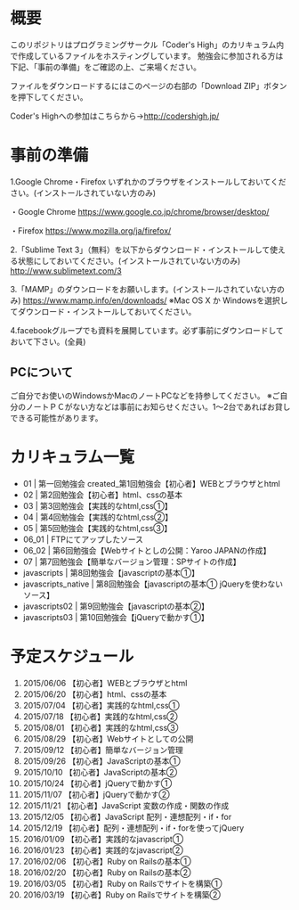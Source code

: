 # 概要
このリポジトリはプログラミングサークル「Coder's High」のカリキュラム内で作成しているファイルをホスティングしています。
勉強会に参加される方は下記、「事前の準備」をご確認の上、ご来場ください。

ファイルをダウンロードするにはこのページの右部の「Download ZIP」ボタンを押下してください。

Coder's Highへの参加はこちらから→http://codershigh.jp/

# 事前の準備
1.Google Chrome・Firefox いずれかのブラウザをインストールしておいてください。(インストールされていない方のみ)

・Google Chrome
	 https://www.google.co.jp/chrome/browser/desktop/
	 
・Firefox 
	 https://www.mozilla.org/ja/firefox/

2.「Sublime Text 3」（無料）を以下からダウンロード・インストールして使える状態にしておいてください。(インストールされていない方のみ)
http://www.sublimetext.com/3

3.「MAMP」のダウンロードをお願いします。(インストールされていない方のみ)
https://www.mamp.info/en/downloads/
  ※Mac OS X か Windowsを選択してダウンロード・インストールしておいてください。

4.facebookグループでも資料を展開しています。必ず事前にダウンロードしておいて下さい。(全員)

## PCについて
ご自分でお使いのWindowsかMacのノートPCなどを持参してください。
※ご自分のノートＰＣがない方などは事前にお知らせください。1～2台であればお貸しできる可能性があります。

# カリキュラム一覧

- 01 | 第一回勉強会 created_第1回勉強会【初心者】WEBとブラウザとhtml
- 02 | 第2回勉強会【初心者】html、cssの基本
- 03 | 第3回勉強会【実践的なhtml,css①】
- 04 | 第4回勉強会【実践的なhtml,css②】
- 05 | 第5回勉強会【実践的なhtml,css③】
- 06_01 | FTPにてアップしたソース
- 06_02 | 第6回勉強会【Webサイトとしの公開：Yaroo JAPANの作成】
- 07 | 第7回勉強会【簡単なバージョン管理：SPサイトの作成】
- javascripts | 第8回勉強会【javascriptの基本①】
- javascripts_native | 第8回勉強会【javascriptの基本① jQueryを使わないソース】
- javascripts02 | 第9回勉強会【javascriptの基本②】
- javascripts03 | 第10回勉強会【jQueryで動かす①】

# 予定スケジュール
1. 2015/06/06 【初心者】WEBとブラウザとhtml	
2. 2015/06/20 【初心者】html、cssの基本
3. 2015/07/04 【初心者】実践的なhtml,css①
4. 2015/07/18 【初心者】実践的なhtml,css②			
5. 2015/08/01 【初心者】実践的なhtml,css③
6. 2015/08/29 【初心者】Webサイトとしての公開
7. 2015/09/12 【初心者】簡単なバージョン管理
8. 2015/09/26 【初心者】JavaScriptの基本①
9. 2015/10/10 【初心者】JavaScriptの基本②			
10. 2015/10/24 【初心者】jQueryで動かす①				
11. 2015/11/07 【初心者】jQueryで動かす②				
12. 2015/11/21 【初心者】JavaScript 変数の作成・関数の作成
13. 2015/12/05 【初心者】JavaScript 配列・連想配列・if・for		
14. 2015/12/19 【初心者】配列・連想配列・if・forを使ってjQuery
15. 2016/01/09 【初心者】実践的なjavascript①
16. 2016/01/23 【初心者】実践的なjavascript②			
17. 2016/02/06 【初心者】Ruby on Railsの基本①				
18. 2016/02/20 【初心者】Ruby on Railsの基本②				
19. 2016/03/05 【初心者】Ruby on Railsでサイトを構築①
20. 2016/03/19 【初心者】Ruby on Railsでサイトを構築②

			
				
				
	
				
				
				
				
	


				
		
				
				
	


				
				